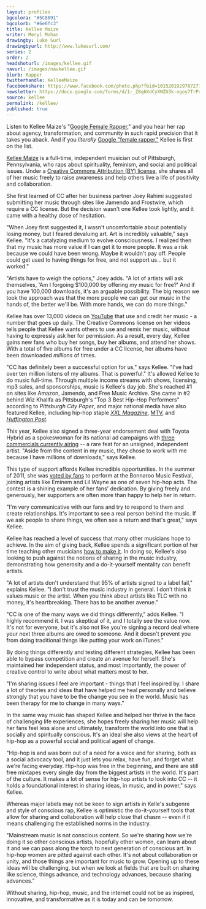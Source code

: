 ```yaml
---
layout: profiles
bgcolora: "#5C8091"
bgcolorb: "#6e6fc3"
title: Kellee Maize
writer: Meryl Mohan
drawingby: Luke Surl
drawingbyurl: http://www.lukesurl.com/
series: 2
order: 2
headshoturl: /images/kellee.gif
navurl: /images/navkellee.gif
blurb: Rapper
twitterhandle: KelleeMaize
facebookshare: https://www.facebook.com/photo.php?fbid=10152019297872777
newsletter: https://docs.google.com/forms/d/1-_Z8q6XdCyXWZU3k-ogoy7TrPxhSN7nYHPvjj0MwogA/viewform?entry.239708838=Team+Open+-+Thomas&entry.1860916380&entry.1017428125&entry.1257771276
source: kellee
permalink: /kellee/
published: true
---
```


Listen to Kellee Maize's "[Google Female Rapper](https://www.youtube.com/watch?v=VhhdXG5UM2o)," and you hear her rap about agency, transformation, and community in such rapid precision that it takes you aback. And if you *literally* [Google "female rapper,"](https://www.google.com/search?q=female+rapper&rlz=1C5CHFA_enUS503US503&oq=female+rapper&aqs=chrome..69i57j0l5.15897j0j4&sourceid=chrome&es_sm=119&ie=UTF-8)  Kellee is first on the list.

[Kellee Maize](http://kelleemaize.com/) is a full-time, independent musician out of Pittsburgh, Pennsylvania, who raps about spirituality, feminism, and social and political issues. Under a [Creative Commons Attribution (BY) license](http://creativecommons.org/licenses/by/4.0/), she shares all of her music freely to raise awareness and help others live a life of positivity and collaboration. 

She first learned of CC after her business partner Joey Rahimi suggested submitting her music through sites like Jamendo and Frostwire, which require a CC license. But the decision wasn't one Kellee took lightly, and it came with a healthy dose of hesitation.

"When Joey first suggested it, I wasn't uncomfortable about potentially losing money, but I feared devaluing art. Art is incredibly valuable," says Kellee. "It's a catalyzing medium to evolve consciousness. I realized then that my music has more value if I can get it to more people. It was a risk because we could have been wrong. Maybe it wouldn't pay off. People could get used to having things for free, and not support us… but it worked."

"Artists have to weigh the options," Joey adds. "A lot of artists will ask themselves, 'Am I forgoing $100,000 by offering my music for free?' And if you have 100,000 downloads, it's an arguable possibility. The big reason we took the approach was that the more people we can get our music in the hands of, the better we'll be. With more hands, we can do more things."

Kellee has over 13,000 videos on [YouTube](https://www.youtube.com/channel/UCwBhXADStizYpJyXDUZkATg) that use and credit her music - a number that goes up daily. The Creative Commons license on her videos tells people that Kellee wants others to use and remix her music, without having to expressly ask her for permission. As a result, every day, Kellee gains new fans who buy her songs, buy her albums, and attend her shows. With a total of five albums for free under a CC license, her albums have been downloaded *millions* of times.

"CC has definitely been a successful option for us," says Kellee. "I've had over ten million listens of my albums. That is powerful." It's allowed Kellee to do music full-time. Through multiple income streams with shows, licensing, mp3 sales, and sponsorships, music is Kellee's day job. She's reached #1 on sites like Amazon, Jamendo, and Free Music Archive. She came in #2 behind Wiz Khalifa as Pittsburgh's "Top 3 Best Hip-Hop Performers" according to *Pittsburgh City Paper*, and major national media have also featured Kellee, including hip-hop staple *[XXL Magazine](http://www.xxlmag.com/rap-music/the-break/2012/03/the-break-presents-kellee-maize/)*, [MTV](http://www.mtv.com/news/1678526/mac-miller-pittsburgh-new-artists/), and [*Huffington Post*](http://www.huffingtonpost.com/kellee-maize/). 

This year, Kellee also signed a three-year endorsement deal with Toyota Hybrid as a spokeswoman for its national ad campaigns with [three commercials currently airing](https://www.google.com/search?q=kellee+prius&rlz=1C1CHFX_enUS500US500&oq=kellee+prius#q=kellee+maize+prius+commercial&tbm=vid) -- a rare feat for an unsigned, independent artist. "Aside from the content in my music, they chose to work with me because I have millions of downloads," says Kellee.

This type of support affords Kellee incredible opportunities. In the summer of 2011, she was [voted by fans](http://blog.sonicbids.com/bonnarookelleemaize) to perform at the Bonnaroo Music Festival, joining artists like Eminem and Lil Wayne as one of seven hip-hop acts. The contest is a shining example of her fans' dedication. By giving freely and generously, her supporters are often more than happy to help her in return.

"I'm very communicative with our fans and try to respond to them and create relationships. It's important to see a real person behind the music. If we ask people to share things, we often see a return and that's great," says Kellee. 

Kellee has reached a level of success that many other musicians hope to achieve. In the aim of giving back, Kellee spends a significant portion of her time teaching other musicians [how to make it](http://www.huffingtonpost.com/kellee-maize/how-i-made-it-in-the-musi_b_5024003.html#). In doing so, Kellee's also looking to push against the notions of sharing in the music industry, demonstrating how generosity and a do-it-yourself mentality can benefit artists.

"A lot of artists don't understand that 95% of artists signed to a label fail," explains Kellee. "I don't trust the music industry in general. I don't think it values music or the artist. When you think about artists like TLC with no money, it's heartbreaking. There has to be another avenue."

"CC is one of the many ways we did things differently," adds Kellee. "I highly recommend it. I was skeptical of it, and I totally see the value now. It's not for everyone, but it's also not like you're signing a record deal where your next three albums are owed to someone. And it doesn't prevent you from doing traditional things like putting your work on iTunes."

By doing things differently and testing different strategies, Kellee has been able to bypass competition and create an avenue for herself. She's maintained her independent status, and most importantly, the power of creative control to write about what matters most to her.

"I'm sharing issues I feel are important - things that I feel inspired by. I share a lot of theories and ideas that have helped me heal personally and believe strongly that you have to be the change you see in the world. Music has been therapy for me to change in many ways."

In the same way music has shaped Kellee and helped her thrive in the face of challenging life experiences, she hopes freely sharing her music will help her fans feel less alone and ultimately, transform the world into one that is socially and spiritually conscious. It's an ideal she also views at the heart of hip-hop as a powerful social and political agent of change.

"Hip-hop is and was born out of a need for a voice and for sharing, both as a social advocacy tool, and it just lets you relax, have fun, and forget what we're facing everyday. Hip-hop was free in the beginning, and there are still free mixtapes every single day from the biggest artists in the world. It's part of the culture. It makes a lot of sense for hip-hop artists to look into CC -- it holds a foundational interest in sharing ideas, in music, and in power," says Kellee.

Whereas major labels may not be keen to sign artists in Kelle's subgenre and style of conscious rap, Kellee is optimistic the do-it-yourself tools that allow for sharing and collaboration will help close that chasm -- even if it means challenging the established norms in the industry. 

"Mainstream music is not conscious content. So we're sharing how we're doing it so other conscious artists, hopefully other women, can learn about it and we can pass along the torch to next generation of conscious art. In hip-hop women are pitted against each other. It's not about collaboration or unity, and those things are important for music to grow. Opening up to these ideas will be challenging, but when we look at fields that are built on sharing like science, things advance, and technology advances, because sharing advances.”

Without sharing, hip-hop, music, and the internet could not be as inspired, innovative, and transformative as it is today and can be tomorrow.
